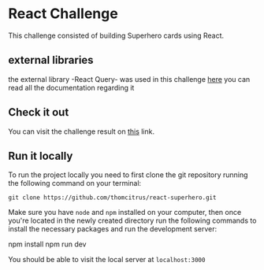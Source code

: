 # React Challenge

This challenge consisted of building Superhero cards using React.

## external libraries

the external library -React Query- was used in this challenge
[here](https://tanstack.com/query/v4/docs/overview) you can read all the documentation regarding it


## Check it out

You can visit the challenge result on [this](https://react-superhero.vercel.app/) link.

## Run it locally

To run the project locally you need to first clone the git repository running the following command on your terminal:

`git clone https://github.com/thomcitrus/react-superhero.git`

Make sure you have `node` and `npm` installed on your computer, then once you're located in the newly created directory run the following commands to install the necessary packages and run the development server:


npm install
npm run dev


You should be able to visit the local server at `localhost:3000`